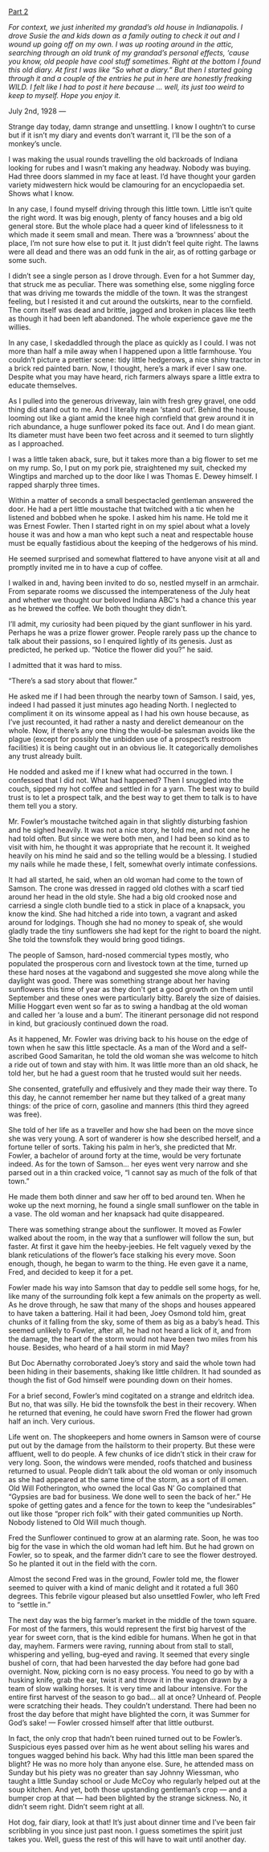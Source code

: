 [Part 2](https://www.reddit.com/r/nosleep/comments/uyvzf9/my_grandad_left_a_diary_to_us_and_some_of_the/)

*For context, we just inherited my grandad’s old house in Indianapolis. I drove Susie the and kids down as a family outing to check it out and I wound up going off on my own. I was up rooting around in the attic, searching through an old trunk of my grandad’s personal effects, ‘cause you know, old people have cool stuff sometimes. Right at the bottom I found this old diary. At first I was like “So what a diary.” But then I started going through it and a couple of the entries he put in here are honestly freaking WILD. I felt like I had to post it here because … well, its just too weird to keep to myself. Hope you enjoy it.*

July 2nd, 1928 —

Strange day today, damn strange and unsettling. I know I oughtn’t to curse but if it isn’t my diary and events don’t warrant it, I’ll be the son of a monkey’s uncle.

I was making the usual rounds travelling the old backroads of Indiana looking for rubes and I wasn’t making any headway. Nobody was buying. Had three doors slammed in my face at least. I’d have thought your garden variety midwestern hick would be clamouring for an encyclopaedia set. Shows what I know.

In any case, I found myself driving through this little town. Little isn’t quite the right word. It was big enough, plenty of fancy houses and a big old general store. But the whole place had a queer kind of lifelessness to it which made it seem small and mean. There was a ‘brownness’ about the place, I’m not sure how else to put it. It just didn’t feel quite right. The lawns were all dead and there was an odd funk in the air, as of rotting garbage or some such.

I didn’t see a single person as I drove through. Even for a hot Summer day, that struck me as peculiar. There was something else, some niggling force that was driving me towards the middle of the town. It was the strangest feeling, but I resisted it and cut around the outskirts, near to the cornfield. The corn itself was dead and brittle,  jagged and broken in places like teeth as though it had been left abandoned. The whole experience gave me the willies.

In any case, I skedaddled through the place as quickly as I could. I was not more than half a mile away when I happened upon a little farmhouse. You couldn’t picture a prettier scene: tidy little hedgerows, a nice shiny tractor in a brick red painted barn. Now, I thought, here’s a mark if ever I saw one. Despite what you may have heard, rich farmers always spare a little extra to educate themselves.

As I pulled into the generous driveway, lain with fresh grey gravel, one odd thing did stand out to me. And I literally mean ‘stand out’. Behind the house, looming out like a giant amid the knee high cornfield that grew around it in rich abundance, a huge sunflower poked its face out. And I do mean giant. Its diameter must have been two feet across and it seemed to turn slightly as I approached.

I was a little taken aback, sure, but it takes more than a big flower to set me on my rump. So, I put on my pork pie, straightened my suit, checked my Wingtips and marched up to the door like I was Thomas E. Dewey himself. I rapped sharply three times.

Within a matter of seconds a small bespectacled gentleman answered the door. He had a pert little moustache that twitched with a tic when he listened and bobbed when he spoke. I asked him his name. He told me it was Ernest Fowler. Then I started right in on my spiel about what a lovely house it was and how a man who kept such a neat and respectable house must be equally fastidious about the keeping of the hedgerows of his mind.

He seemed surprised and somewhat flattered to have anyone visit at all and promptly invited me in to have a cup of coffee.

I walked in and, having been invited to do so, nestled myself in an armchair. From separate rooms we discussed the intemperateness of the July heat and whether we thought our beloved Indiana ABC's had a chance this year as he brewed the coffee. We both thought they didn't.

I’ll admit, my curiosity had been piqued by the giant sunflower in his yard. Perhaps he was a prize flower grower. People rarely pass up the chance to talk about their passions, so I enquired lightly of its genesis. Just as predicted, he perked up. “Notice the flower did you?” he said.

I admitted that it was hard to miss.

“There’s a sad story about that flower.”

He asked me if I had been through the nearby town of Samson. I said, yes, indeed I had passed it just minutes ago heading North. I neglected to compliment it on its winsome appeal as I had his own house because, as I’ve just recounted, it had rather a nasty and derelict demeanour on the whole. Now, if there’s any one thing the would-be salesman avoids like the plague (except for possibly the unbidden use of a prospect’s restroom facilities) it is being caught out in an obvious lie. It categorically demolishes any trust already built.

He nodded and asked me if I knew what had occurred in the town. I confessed that I did not. What had happened? Then I snuggled into the couch, sipped my hot coffee and settled in for a yarn. The best way to build trust is to let a prospect talk, and the best way to get them to talk is to have them tell you a story.

Mr. Fowler’s moustache twitched again in that slightly disturbing fashion and he sighed heavily. It was not a nice story, he told me, and not one he had told often. But since we were both men, and I had been so kind as to visit with him, he thought it was appropriate that he recount it. It weighed heavily on his mind he said and so the telling would be a blessing. I studied my nails while he made these, I felt, somewhat overly intimate confessions.

It had all started, he said, when an old woman had come to the town of Samson. The crone was dressed in ragged old clothes with a scarf tied around her head in the old style. She had a big old crooked nose and carriesd a single cloth bundle tied to a stick in place of a knapsack, you know the kind. She had hitched a ride into town, a vagrant and asked around for lodgings. Though she had no money to speak of, she would gladly trade the tiny sunflowers she had kept for the right to board the night. She told the townsfolk they would bring good tidings.

The people of Samson, hard-nosed commercial types mostly, who populated the prosperous corn and livestock town at the time, turned up these hard noses at the vagabond and suggested she move along while the daylight was good. There was something strange about her having sunflowers this time of year as they don't get a good growth on them until September and these ones were particularly bitty. Barely the size of daisies. Millie Hoggart even went so far as to swing a handbag at the old woman and called her ‘a louse and a bum’. The itinerant personage did not respond in kind, but graciously continued down the road.

As it happened, Mr. Fowler was driving back to his house on the edge of town when he saw this little spectacle. As a man of the Word and a self-ascribed Good Samaritan, he told the old woman she was welcome to hitch a ride out of town and stay with him. It was little more than an old shack, he told her, but he had a guest room that he trusted would suit her needs.

She consented, gratefully and effusively and they made their way there. To this day, he cannot remember her name but they talked of a great many things: of the price of corn, gasoline and manners (this third they agreed was free).

She told of her life as a traveller and how she had been on the move since she was very young. A sort of wanderer is how she described herself, and a fortune teller of sorts. Taking his palm in her’s, she predicted that Mr. Fowler, a bachelor of around forty at the time, would be very fortunate indeed. As for the town of Samson… her eyes went very narrow and she parsed out in a thin cracked voice, “I cannot say as much of the folk of that town.”

He made them both dinner and saw her off to bed around ten. When he woke up the next morning, he found a single small sunflower on the table in a vase. The old woman and her knapsack had quite disappeared.

There was something strange about the sunflower. It moved as Fowler walked about the room, in the way that a sunflower will follow the sun, but faster. At first it gave him the heeby-jeebies. He felt vaguely vexed by the blank reticulations of the flower’s face stalking his every move. Soon enough, though, he began to warm to the thing. He even gave it a name, Fred, and decided to keep it for a pet.

Fowler made his way into Samson that day to peddle sell some hogs, for he, like many of the surrounding folk kept a few animals on the property as well. As he drove through, he saw that many of the shops and houses appeared to have taken a battering. Hail it had been, Joey Osmond told him, great chunks of it falling from the sky, some of them as big as a baby’s head.   This seemed unlikely to Fowler, after all, he had not heard a lick of it, and from the damage, the heart of the storm would not have been two miles from his house. Besides, who heard of a hail storm in mid May?

But Doc Abernathy corroborated Joey’s story and said the whole town had been hiding in their basements, shaking like little children. It had sounded as though the fist of God himself were pounding down on their homes.

For a brief second, Fowler’s mind cogitated on a strange and eldritch idea. But no, that was silly. He bid the townsfolk the best in their recovery. When he returned that evening, he could have sworn Fred the flower had grown half an inch. Very curious.

Life went on. The shopkeepers and home owners in Samson were of course put out by the damage from the hailstorm to their property. But these were affluent, well to do people. A few chunks of ice didn’t stick in their craw for very long. Soon, the windows were mended, roofs thatched and business returned to usual. People didn’t talk about the old woman or only insomuch as she had appeared at the same time of the storm, as a sort of ill omen. Old Will Fotherington, who owned the local Gas N’ Go complained that “Gypsies are bad for business. We done well to seen the back of her.” He spoke of getting gates and a fence for the town to keep the “undesirables” out like those “proper rich folk” with their gated communities up North. Nobody listened to Old Will much though.

Fred the Sunflower continued to grow at an alarming rate. Soon, he was too big for the vase in which the old woman had left him. But he had grown on Fowler, so to speak, and the farmer didn’t care to see the flower destroyed. So he planted it out in the field with the corn.

Almost the second Fred was in the ground, Fowler told me, the flower seemed to quiver with a kind of manic delight and it rotated a full 360 degrees. This febrile vigour pleased but also unsettled Fowler, who left Fred to “settle in.”

The next day was the big farmer’s market in the middle of the town square. For most of the farmers, this would represent the first big harvest of the year for sweet corn, that is the kind edible for humans. When he got in that day, mayhem. Farmers were raving, running about from stall to stall, whispering and yelling, bug-eyed and raving. It seemed that every single bushel of corn, that had been harvested the day before had gone bad overnight. Now, picking corn is no easy process. You need to go by with a husking knife, grab the ear, twist it and throw it in the wagon drawn by a team of slow walking horses. It is very time and labour intensive. For the entire first harvest of the season to go bad… all at once? Unheard of. People were scratching their heads. They couldn’t understand. There had been no frost the day before that might have blighted the corn, it was Summer for God’s sake! — Fowler crossed himself after that little outburst.

In fact, the only crop that hadn’t been ruined turned out to be Fowler’s. Suspicious eyes passed over him as he went about selling his wares and tongues wagged behind his back. Why had this little man been spared the blight? He was no more holy than anyone else. Sure, he attended mass on Sunday but his piety was no greater than say Johnny Wiessman, who taught a little Sunday school or Jude McCoy who regularly helped out at the soup kitchen. And yet, both those upstanding gentleman’s crop — and a bumper crop at that — had been blighted by the strange sickness. No, it didn’t seem right. Didn’t seem right at all.

Hot dog, fair diary, look at that! It’s just about dinner time and I’ve been fair scribbling in you since just past noon. I guess sometimes the spirit just takes you. Well, guess the rest of this will have to wait until another day.
